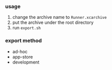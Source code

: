 ### usage
1. change the archive name to `Runner.xcarchive`
2. put the archive under the root directory
3. run `export.sh`


### export method
- ad-hoc
- app-store
- development
